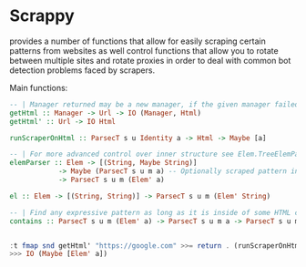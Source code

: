 # Scrappy #

provides a number of functions that allow for easily scraping certain patterns from websites as well control functions that allow you to rotate between multiple sites and rotate proxies in order to deal with common bot detection problems faced by scrapers. 

Main functions:

```haskell
-- | Manager returned may be a new manager, if the given manager failed 
getHtml :: Manager -> Url -> IO (Manager, Html) 
getHtml' :: Url -> IO Html

runScraperOnHtml :: ParsecT s u Identity a -> Html -> Maybe [a]

-- | For more advanced control over inner structure see Elem.TreeElemParser
elemParser :: Elem -> [(String, Maybe String)] 
            -> Maybe (ParsecT s u m a) -- Optionally scraped pattern inside this el, if specified, return element must have at least 1 
            -> ParsecT s u m (Elem' a)

el :: Elem -> [(String, String)] -> ParsecT s u m (Elem' String)

-- | Find any expressive pattern as long as it is inside of some HTML context 
contains :: ParsecT s u m (Elem' a) -> ParsecT s u m a -> ParsecT s u m a 


:t fmap snd getHtml' "https://google.com" >>= return . (runScraperOnHtml (el "a" [])   
>>> IO (Maybe [Elem' a]) 
```
